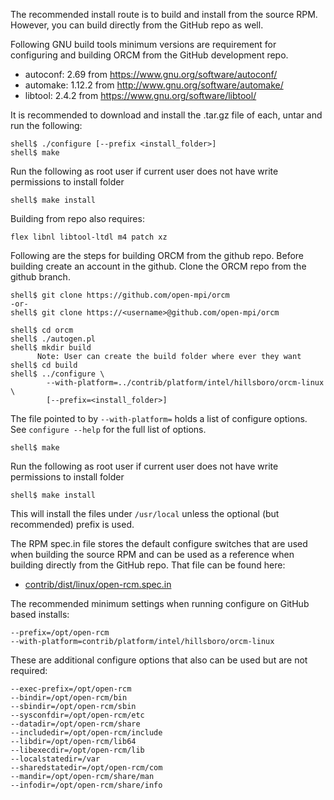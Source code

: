 The recommended install route is to build and install from the source RPM.  However, you can build directly from the GitHub repo as well.  

Following GNU build tools minimum versions are requirement for configuring and building ORCM from the GitHub development repo. 

* autoconf: 2.69 from https://www.gnu.org/software/autoconf/
* automake: 1.12.2 from http://www.gnu.org/software/automake/
* libtool:  2.4.2 from https://www.gnu.org/software/libtool/

It is recommended to download and install the .tar.gz file of each, untar and run the following:
```
shell$ ./configure [--prefix <install_folder>]
shell$ make
```
Run the following as root user if current user does not have write permissions to install folder
```
shell$ make install
```
Building from repo also requires:
```
flex libnl libtool-ltdl m4 patch xz
```

Following are the steps for building ORCM from the github repo. Before building create an account in the github. Clone the ORCM repo from the github branch.
```
shell$ git clone https://github.com/open-mpi/orcm
-or- 
shell$ git clone https://<username>@github.com/open-mpi/orcm

shell$ cd orcm
shell$ ./autogen.pl
shell$ mkdir build  
      Note: User can create the build folder where ever they want 
shell$ cd build
shell$ ../configure \
        --with-platform=../contrib/platform/intel/hillsboro/orcm-linux \
        [--prefix=<install_folder>]
```

The file pointed to by <code>--with-platform=</code> holds a list of configure 
options.  See <code>configure --help</code> for the full list of options.
```
shell$ make
```
Run the following as root user if current user does not have write permissions to install folder
```
shell$ make install
```
This will install the files under <code>/usr/local</code> unless the optional (but recommended) prefix is used.

The RPM spec.in file stores the default configure switches that are used when building the source RPM and can be used as a reference when building directly from the GitHub repo.  That file can be found here:

* [contrib/dist/linux/open-rcm.spec.in](https://github.com/open-mpi/orcm/blob/601d4eff5e406342f685b63a2567d5a630b7b3bfb/contrib/dist/linux/open-rcm.spec.in)

The recommended minimum settings when running configure on GitHub based installs:

```
--prefix=/opt/open-rcm 
--with-platform=contrib/platform/intel/hillsboro/orcm-linux
```

These are additional configure options that also can be used but are not required:

```
--exec-prefix=/opt/open-rcm 
--bindir=/opt/open-rcm/bin 
--sbindir=/opt/open-rcm/sbin 
--sysconfdir=/opt/open-rcm/etc 
--datadir=/opt/open-rcm/share 
--includedir=/opt/open-rcm/include 
--libdir=/opt/open-rcm/lib64 
--libexecdir=/opt/open-rcm/lib 
--localstatedir=/var 
--sharedstatedir=/opt/open-rcm/com 
--mandir=/opt/open-rcm/share/man 
--infodir=/opt/open-rcm/share/info 
```